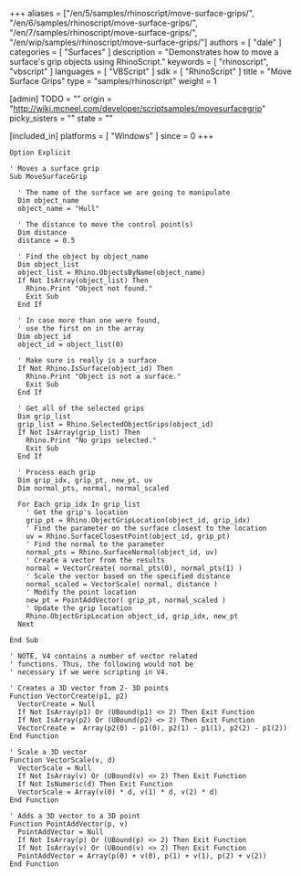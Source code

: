 +++
aliases = ["/en/5/samples/rhinoscript/move-surface-grips/", "/en/6/samples/rhinoscript/move-surface-grips/", "/en/7/samples/rhinoscript/move-surface-grips/", "/en/wip/samples/rhinoscript/move-surface-grips/"]
authors = [ "dale" ]
categories = [ "Surfaces" ]
description = "Demonstrates how to move a surface's grip objects using RhinoScript."
keywords = [ "rhinoscript", "vbscript" ]
languages = [ "VBScript" ]
sdk = [ "RhinoScript" ]
title = "Move Surface Grips"
type = "samples/rhinoscript"
weight = 1

[admin]
TODO = ""
origin = "http://wiki.mcneel.com/developer/scriptsamples/movesurfacegrip"
picky_sisters = ""
state = ""

[included_in]
platforms = [ "Windows" ]
since = 0
+++

```vbnet
Option Explicit

' Moves a surface grip
Sub MoveSurfaceGrip

  ' The name of the surface we are going to manipulate
  Dim object_name
  object_name = "Hull"

  ' The distance to move the control point(s)  
  Dim distance
  distance = 0.5

  ' Find the object by object_name
  Dim object_list
  object_list = Rhino.ObjectsByName(object_name)
  If Not IsArray(object_list) Then
    Rhino.Print "Object not found."
    Exit Sub
  End If

  ' In case more than one were found,
  ' use the first on in the array
  Dim object_id
  object_id = object_list(0)

  ' Make sure is really is a surface
  If Not Rhino.IsSurface(object_id) Then
    Rhino.Print "Object is not a surface."
    Exit Sub
  End If

  ' Get all of the selected grips      
  Dim grip_list
  grip_list = Rhino.SelectedObjectGrips(object_id)
  If Not IsArray(grip_list) Then
    Rhino.Print "No grips selected."
    Exit Sub
  End If

  ' Process each grip    
  Dim grip_idx, grip_pt, new_pt, uv
  Dim normal_pts, normal, normal_scaled

  For Each grip_idx In grip_list
    ' Get the grip's location
    grip_pt = Rhino.ObjectGripLocation(object_id, grip_idx)
    ' Find the parameter on the surface closest to the location
    uv = Rhino.SurfaceClosestPoint(object_id, grip_pt)
    ' Find the normal to the parameter
    normal_pts = Rhino.SurfaceNormal(object_id, uv)
    ' Create a vector from the results
    normal = VectorCreate( normal_pts(0), normal_pts(1) )
    ' Scale the vector based on the specified distance
    normal_scaled = VectorScale( normal, distance )
    ' Modify the point location
    new_pt = PointAddVector( grip_pt, normal_scaled )
    ' Update the grip location
    Rhino.ObjectGripLocation object_id, grip_idx, new_pt
  Next

End Sub

' NOTE, V4 contains a number of vector related
' functions. Thus, the following would not be
' necessary if we were scripting in V4.

' Creates a 3D vector from 2- 3D points  
Function VectorCreate(p1, p2)
  VectorCreate = Null
  If Not IsArray(p1) Or (UBound(p1) <> 2) Then Exit Function
  If Not IsArray(p2) Or (UBound(p2) <> 2) Then Exit Function
  VectorCreate =  Array(p2(0) - p1(0), p2(1) - p1(1), p2(2) - p1(2))
End Function

' Scale a 3D vector
Function VectorScale(v, d)
  VectorScale = Null
  If Not IsArray(v) Or (UBound(v) <> 2) Then Exit Function
  If Not IsNumeric(d) Then Exit Function
  VectorScale = Array(v(0) * d, v(1) * d, v(2) * d)
End Function

' Adds a 3D vector to a 3D point
Function PointAddVector(p, v)
  PointAddVector = Null
  If Not IsArray(p) Or (UBound(p) <> 2) Then Exit Function
  If Not IsArray(v) Or (UBound(v) <> 2) Then Exit Function
  PointAddVector = Array(p(0) + v(0), p(1) + v(1), p(2) + v(2))
End Function
```

